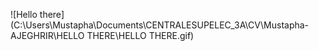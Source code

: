 ![Hello there](C:\Users\Mustapha\Documents\CENTRALESUPELEC_3A\CV\Mustapha-AJEGHRIR\HELLO THERE\HELLO THERE.gif)


